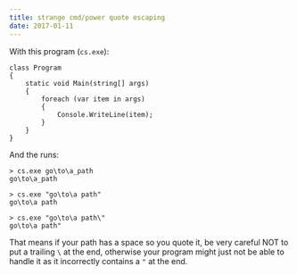 ```yaml
---
title: strange cmd/power quote escaping
date: 2017-01-11
---
```


With this program (`cs.exe`):

```
class Program
{
    static void Main(string[] args)
    {
        foreach (var item in args)
        {
            Console.WriteLine(item);
        }
    }
}
```

And the runs:

```
> cs.exe go\to\a_path
go\to\a_path

> cs.exe "go\to\a path"
go\to\a path

> cs.exe "go\to\a path\"
go\to\a path"
```

That means if your path has a space so  you quote it, be very careful NOT to put a trailing `\` at the end, otherwise your program 
might just not be able to handle it as it incorrectly contains a `"` at the end.

